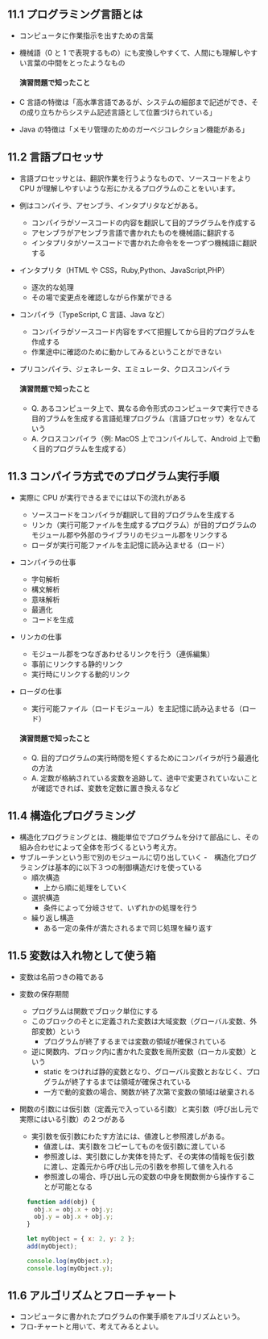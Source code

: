 ## 11.1 プログラミング言語とは

- コンピュータに作業指示を出すための言葉
- 機械語（0 と 1 で表現するもの）にも変換しやすくて、人間にも理解しやすい言葉の中間をとったようなもの

  #### 演習問題で知ったこと

- C 言語の特徴は「高水準言語であるが、システムの細部まで記述ができ、その成り立ちからシステム記述言語として位置づけられている」
- Java の特徴は「メモリ管理のためのガーベジコレクション機能がある」

## 11.2 言語プロセッサ

- 言語プロセッサとは、翻訳作業を行うようなもので、ソースコードをより CPU が理解しやすいような形にかえるプログラムのことをいいます。
- 例はコンパイラ、アセンブラ、インタプリタなどがある。
  - コンパイラがソースコードの内容を翻訳して目的プラグラムを作成する
  - アセンブラがアセンブラ言語で書かれたものを機械語に翻訳する
  - インタプリタがソースコードで書かれた命令をを一つずつ機械語に翻訳する
- インタプリタ（HTML や CSS，Ruby,Python、JavaScript,PHP）
  - 逐次的な処理
  - その場で変更点を確認しながら作業ができる
- コンパイラ（TypeScript, C 言語、Java など）
  - コンパイラがソースコード内容をすべて把握してから目的プログラムを作成する
  - 作業途中に確認のために動かしてみるということができない
- プリコンパイラ、ジェネレータ、エミュレータ、クロスコンパイラ

  #### 演習問題で知ったこと

  - Q. あるコンピュータ上で、異なる命令形式のコンピュータで実行できる目的プラムを生成する言語処理プログラム（言語プロセッサ）をなんていう
  - A. クロスコンパイラ（例: MacOS 上でコンパイルして、Android 上で動く目的プログラムを生成する）

## 11.3 コンパイラ方式でのプログラム実行手順

- 実際に CPU が実行できるまでには以下の流れがある

  - ソースコードをコンパイラが翻訳して目的プログラムを生成する
  - リンカ（実行可能ファイルを生成するプログラム）が目的プログラムのモジュール郡や外部のライブラリのモジュール郡をリンクする
  - ローダが実行可能ファイルを主記憶に読み込ませる（ロード）

- コンパイラの仕事

  - 字句解析
  - 構文解析
  - 意味解析
  - 最適化
  - コードを生成

- リンカの仕事

  - モジュール郡をつなぎあわせるリンクを行う（連係編集）
  - 事前にリンクする静的リンク
  - 実行時にリンクする動的リンク

- ローダの仕事

  - 実行可能ファイル（ロードモジュール）を主記憶に読み込ませる（ロード）

  #### 演習問題で知ったこと

  - Q. 目的プログラムの実行時間を短くするためにコンパイラが行う最適化の方法
  - A. 定数が格納されている変数を追跡して、途中で変更されていないことが確認できれば、変数を定数に置き換えるなど

## 11.4 構造化プログラミング

- 構造化プログラミングとは、機能単位でプログラムを分けて部品にし、その組み合わせによって全体を形づくるという考え方。
- サブルーチンという形で別のモジュールに切り出していく -　構造化プログラミングは基本的に以下３つの制御構造だけを使っている
  - 順次構造
    - 上から順に処理をしていく
  - 選択構造
    - 条件によって分岐させて、いずれかの処理を行う
  - 繰り返し構造
    - ある一定の条件が満たされるまで同じ処理を繰り返す

## 11.5 変数は入れ物として使う箱

- 変数は名前つきの箱である
- 変数の保存期間
  - プログラムは関数でブロック単位にする
  - このブロックのそとに定義された変数は大域変数（グローバル変数、外部変数）という
    - プログラムが終了するまでは変数の領域が確保されている
  - 逆に関数内、ブロック内に書かれた変数を局所変数（ローカル変数）という
    - static をつければ静的変数となり、グローバル変数とおなじく、プログラムが終了するまでは領域が確保されている
    - 一方で動的変数の場合、関数が終了次第で変数の領域は破棄される
- 関数の引数には仮引数（定義元で入っている引数）と実引数（呼び出し元で実際にはいる引数）の２つがある

  - 実引数を仮引数にわたす方法には、値渡しと参照渡しがある。
    - 値渡しは、実引数をコピーしてものを仮引数に渡している
    - 参照渡しは、実引数にしか実体を持たず、その実体の情報を仮引数に渡し、定義元から呼び出し元の引数を参照して値を入れる
    - 参照渡しの場合、呼び出し元の変数の中身を関数側から操作することが可能となる

  ```Javascript
    function add(obj) {
      obj.x = obj.x + obj.y;
      obj.y = obj.x + obj.y;
    }

    let myObject = { x: 2, y: 2 };
    add(myObject);

    console.log(myObject.x);
    console.log(myObject.y);
## 11.6 アルゴリズムとフローチャート
- コンピュータに書かれたプログラムの作業手順をアルゴリズムという。
- フロ-チャートと用いて、考えてみるとよい。
  ```
